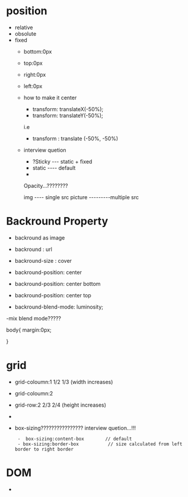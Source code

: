 # position

- relative
- obsolute
- fixed
    - bottom:0px
    - top:0px
    - right:0px
    - left:0px

    - how to make it center
      -  transform: translateX(-50%);
      -  transform: translateY(-50%);

      i.e 
      - transform : translate (-50%, -50%)
    
    - interview quetion

        - ?Sticky --- static + fixed
        - static ---- default
        - 


        Opacity...????????

        img ---- single src
        picture ---------multiple src

# Backround Property



 - backround as image
- backround : url
- backround-size : cover
- backround-position: center
- backround-position: center bottom
- backround-position: center top


- backround-blend-mode: luminosity;

-mix blend mode?????



body{
    margin:0px;

}

# grid

- grid-coloumn:1         1/2              1/3  (width increases)
- grid-coloumn:2

- grid-row:2            2/3                 2/4   (height increases)
- 
- box-sizing????????????????    interview  quetion...!!!

       -  box-sizing:content-box        // default
       - box-sizing:border-box           // size calculated from left border to right border

# DOM

 -  
    
